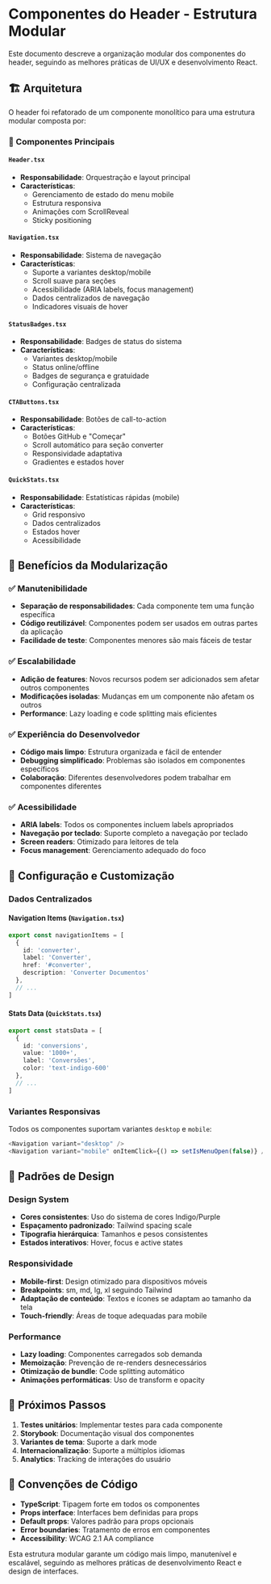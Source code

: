 # Componentes do Header - Estrutura Modular

Este documento descreve a organização modular dos componentes do header, seguindo as melhores práticas de UI/UX e desenvolvimento React.

## 🏗️ Arquitetura

O header foi refatorado de um componente monolítico para uma estrutura modular composta por:

### 📱 Componentes Principais

#### `Header.tsx`
- **Responsabilidade**: Orquestração e layout principal
- **Características**: 
  - Gerenciamento de estado do menu mobile
  - Estrutura responsiva
  - Animações com ScrollReveal
  - Sticky positioning

#### `Navigation.tsx`
- **Responsabilidade**: Sistema de navegação
- **Características**:
  - Suporte a variantes desktop/mobile
  - Scroll suave para seções
  - Acessibilidade (ARIA labels, focus management)
  - Dados centralizados de navegação
  - Indicadores visuais de hover

#### `StatusBadges.tsx`
- **Responsabilidade**: Badges de status do sistema
- **Características**:
  - Variantes desktop/mobile
  - Status online/offline
  - Badges de segurança e gratuidade
  - Configuração centralizada

#### `CTAButtons.tsx`
- **Responsabilidade**: Botões de call-to-action
- **Características**:
  - Botões GitHub e "Começar"
  - Scroll automático para seção converter
  - Responsividade adaptativa
  - Gradientes e estados hover

#### `QuickStats.tsx`
- **Responsabilidade**: Estatísticas rápidas (mobile)
- **Características**:
  - Grid responsivo
  - Dados centralizados
  - Estados hover
  - Acessibilidade

## 🎨 Benefícios da Modularização

### ✅ Manutenibilidade
- **Separação de responsabilidades**: Cada componente tem uma função específica
- **Código reutilizável**: Componentes podem ser usados em outras partes da aplicação
- **Facilidade de teste**: Componentes menores são mais fáceis de testar

### ✅ Escalabilidade
- **Adição de features**: Novos recursos podem ser adicionados sem afetar outros componentes
- **Modificações isoladas**: Mudanças em um componente não afetam os outros
- **Performance**: Lazy loading e code splitting mais eficientes

### ✅ Experiência do Desenvolvedor
- **Código mais limpo**: Estrutura organizada e fácil de entender
- **Debugging simplificado**: Problemas são isolados em componentes específicos
- **Colaboração**: Diferentes desenvolvedores podem trabalhar em componentes diferentes

### ✅ Acessibilidade
- **ARIA labels**: Todos os componentes incluem labels apropriados
- **Navegação por teclado**: Suporte completo a navegação por teclado
- **Screen readers**: Otimizado para leitores de tela
- **Focus management**: Gerenciamento adequado do foco

## 🔧 Configuração e Customização

### Dados Centralizados

#### Navigation Items (`Navigation.tsx`)
```typescript
export const navigationItems = [
  {
    id: 'converter',
    label: 'Converter',
    href: '#converter',
    description: 'Converter Documentos'
  },
  // ...
]
```

#### Stats Data (`QuickStats.tsx`)
```typescript
export const statsData = [
  {
    id: 'conversions',
    value: '1000+',
    label: 'Conversões',
    color: 'text-indigo-600'
  },
  // ...
]
```

### Variantes Responsivas

Todos os componentes suportam variantes `desktop` e `mobile`:

```typescript
<Navigation variant="desktop" />
<Navigation variant="mobile" onItemClick={() => setIsMenuOpen(false)} />
```

## 🎯 Padrões de Design

### Design System
- **Cores consistentes**: Uso do sistema de cores Indigo/Purple
- **Espaçamento padronizado**: Tailwind spacing scale
- **Tipografia hierárquica**: Tamanhos e pesos consistentes
- **Estados interativos**: Hover, focus e active states

### Responsividade
- **Mobile-first**: Design otimizado para dispositivos móveis
- **Breakpoints**: sm, md, lg, xl seguindo Tailwind
- **Adaptação de conteúdo**: Textos e ícones se adaptam ao tamanho da tela
- **Touch-friendly**: Áreas de toque adequadas para mobile

### Performance
- **Lazy loading**: Componentes carregados sob demanda
- **Memoização**: Prevenção de re-renders desnecessários
- **Otimização de bundle**: Code splitting automático
- **Animações performáticas**: Uso de transform e opacity

## 🚀 Próximos Passos

1. **Testes unitários**: Implementar testes para cada componente
2. **Storybook**: Documentação visual dos componentes
3. **Variantes de tema**: Suporte a dark mode
4. **Internacionalização**: Suporte a múltiplos idiomas
5. **Analytics**: Tracking de interações do usuário

## 📝 Convenções de Código

- **TypeScript**: Tipagem forte em todos os componentes
- **Props interface**: Interfaces bem definidas para props
- **Default props**: Valores padrão para props opcionais
- **Error boundaries**: Tratamento de erros em componentes
- **Accessibility**: WCAG 2.1 AA compliance

Esta estrutura modular garante um código mais limpo, manutenível e escalável, seguindo as melhores práticas de desenvolvimento React e design de interfaces.